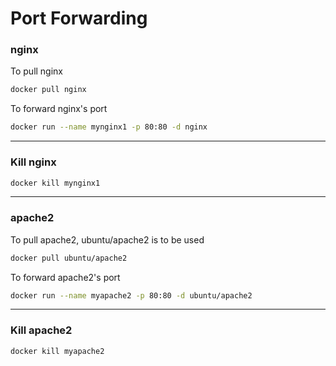 # Port Forwarding 
### nginx
To pull nginx
```bash
docker pull nginx
```
To forward nginx's port
```bash
docker run --name mynginx1 -p 80:80 -d nginx
```
---
### Kill nginx
```bash
docker kill mynginx1
```
---
### apache2
To pull apache2, ubuntu/apache2 is to be used
```bash
docker pull ubuntu/apache2
```
To forward apache2's port
```bash
docker run --name myapache2 -p 80:80 -d ubuntu/apache2
```
---
### Kill apache2
```bash
docker kill myapache2
```
